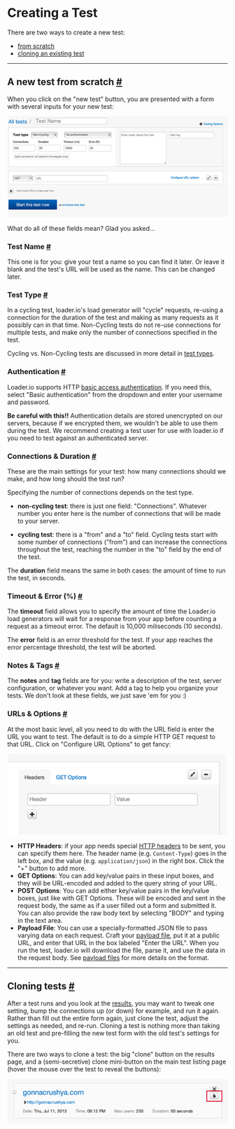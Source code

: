 # Creating a Test

There are two ways to create a new test:

- [from scratch](#from-scratch)
- [cloning an existing test](#cloning)

---------------------

## A new test from scratch <a href="#from-scratch" id="from-scratch" class="mark">#</a>


When you click on the "new test" button, you are presented with a form with several inputs for your new test:

![New test form](../img/loaderio-new-test.png)

What do all of these fields mean? Glad you asked...

### Test Name <a href="#test-name" id="test-name" class="mark">#</a>

This one is for you: give your test a name so you can find it later. Or leave it blank and the test's URL will be used as the name. This can be changed later.

### Test Type <a href="#test-type" id="test-type" class="mark">#</a>

In a cycling test, loader.io's load generator will "cycle" requests, re-using a connection for the duration of the test and making as many requests as it possibly can in that time. Non-Cycling tests do not re-use connections for multiple tests, and make only the number of connections specified in the test.

Cycling vs. Non-Cycling tests are discussed in more detail in [test types](test-types.html).

### Authentication <a href="#authentication" id="authentication" class="mark">#</a>

Loader.io supports HTTP [basic access authentication][wp-basic-auth]. If you need this, select "Basic authentication" from the dropdown and enter your username and password.

**Be careful with this!!** Authentication details are stored unencrypted on our servers, because if we encrypted them, we wouldn't be able to use them during the test. We recommend creating a test user for use with loader.io if you need to test against an authenticated server.

### Connections & Duration <a href="#connections-and-duration" id="connections-and-duration" class="mark">#</a>

These are the main settings for your test: how many connections should we make, and how long should the test run?

Specifying the number of connections depends on the test type.

- **non-cycling test**: there is just one field: "Connections". Whatever number you enter here is the number of connections that will be made to your server.

- **cycling test**: there is a "from" and a "to" field. Cycling tests start with some number of connections ("from") and can increase the connections throughout the test, reaching the number in the "to" field by the end of the test.

The **duration** field means the same in both cases: the amount of time to run the test, in seconds.

### Timeout & Error (%) <a href="#timeout-and-error" id="timeout-and-error" class="mark">#</a>

The **timeout** field allows you to specify the amount of time the Loader.io load generators will wait for a response from your app before counting a request as a timeout error. The default is 10,000 miliseconds (10 seconds).

The **error** field is an error threshold for the test. If your app reaches the error percentage threshold, the test will be aborted.

### Notes & Tags <a href="#notes-and-tags" id="notes-and-tags" class="mark">#</a>

The **notes** and **tag** fields are for you: write a description of the test, server configuration, or whatever you want. Add a tag to help you organize your tests. We don't look at these fields, we just save 'em for you :)

### URLs & Options <a href="#urls-and-options" id="urls-and-options" class="mark">#</a>

At the most basic level, all you need to do with the URL field is enter the URL you want to test. The default is to do a simple HTTP GET request to that URL. Click on "Configure URL Options" to get fancy:

![URL Options](../img/loaderio-url-options.png)

- **HTTP Headers**: if your app needs special [HTTP headers][wp-headers] to be sent, you can specify them here. The header name (e.g. `Content-Type`) goes in the left box, and the value (e.g. `application/json`) in the right box. Click the "+" button to add more.
- **GET Options**: You can add key/value pairs in these input boxes, and they will be URL-encoded and added to the query string of your URL.
- **POST Options**: You can add either key/value pairs in the key/value boxes, just like with GET Options. These will be encoded and sent in the request body, the same as if a user filled out a form and submitted it. You can also provide the raw body text by selecting "BODY" and typing in the text area.
- **Payload File**: You can use a specially-formatted JSON file to pass varying data on each request. Craft your [payload file][payload-file], put it at a public URL, and enter that URL in the box labeled "Enter the URL". When you run the test, loader.io will download the file, parse it, and use the data in the request body. See [payload files][payload-file] for more details on the format.

---------------------

## Cloning tests <a href="#cloning" id="cloning" class="mark">#</a>

After a test runs and you look at the [results][results], you may want to tweak one setting, bump the connections up (or down) for example, and run it again. Rather than fill out the entire form again, just clone the test, adjust the settings as needed, and re-run. Cloning a test is nothing more than taking an old test and pre-filling the new test form with the old test's settings for you.

There are two ways to clone a test: the big "clone" button on the results page, and a (semi-secretive) clone mini-button on the main test listing page (hover the mouse over the test to reveal the buttons):

![Secret Clone Button](../img/loaderio-secret-clone-button.png)

[wp-basic-auth]: https://en.wikipedia.org/wiki/Basic_access_authentication "HTTP Basic Access Authentication"
[wp-headers]: https://en.wikipedia.org/wiki/HTTP_headers "HTTP Headers"
[payload-file]: payload-files.html "Payload File"
[results]: results.html "Test Results"

<div id="spacer"></div>
